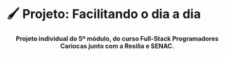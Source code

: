 # 🖌 Projeto: Facilitando o dia a dia
<div align="center" style="display: inline_block">

#### Projeto individual do 5º módulo, do curso Full-Stack Programadores Cariocas junto com a Resilia e SENAC.

</div>
